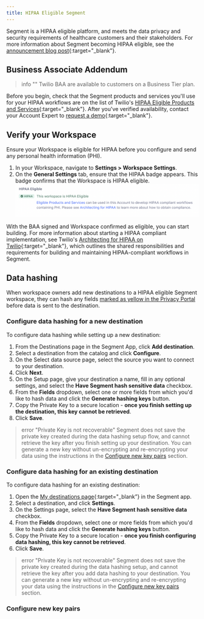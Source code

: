 ```yaml
---
title: HIPAA Eligible Segment
---
```


Segment is a HIPAA eligible platform, and meets the data privacy and security requirements of healthcare customers and their stakeholders. For more information about Segment becoming HIPAA eligible, see the [announcement blog post](http://segment.com/blog/segment-for-healthcare){:target="_blank"}.

## Business Associate Addendum

> info ""
> Twilio BAA are available to customers on a Business Tier plan.

Before you begin, check that the Segment products and services you'll use for your HIPAA workflows are on the list of Twilio's [HIPAA Eligible Products and Services](https://twil.io/HIPAA-eligible-products-and-services){:target="_blank"}. After you've verified availability, contact your Account Expert to [request a demo](https://segment.com/contact/sales/){:target="_blank"}.

## Verify your Workspace

Ensure your Workspace is eligible for HIPAA before you configure and send any personal health information (PHI).

1. In your Workspace, navigate to **Settings > Workspace Settings**.
2. On the **General Settings** tab, ensure that the HIPAA badge appears. This badge confirms that the Workspace is HIPAA eligible. ![HIPAA Eligible](images/hipaa-eligible.png)

With the BAA signed and Workspace confirmed as eligible, you can start building. For more information about starting a HIPAA compliant implementation, see Twilio's [Architecting for HIPAA on Twilio](https://twil.io/architecting-for-hipaa){:target="_blank"}, which outlines the shared responsibilities and requirements for building and maintaining HIPAA-compliant workflows in Segment.

## Data hashing

When workspace owners add new destinations to a HIPAA eligible Segment workspace, they can hash any fields [marked as yellow in the Privacy Portal](/docs/privacy/portal) before data is sent to the destination. 

<!---This feature addresses the Special Considerations for HIPAA section on page 28 of Twilio's [Architecting for HIPAA on Twilio](https://twil.io/architecting-for-hipaa){:target="_blank"} guide.--->


### Configure data hashing for a new destination

To configure data hashing while setting up a new destination:
1. From the Destinations page in the Segment App, click **Add destination**.
2. Select a destination from the catalog and click **Configure**.
3. On the Select data source page, select the source you want to connect to your destination.
4. Click **Next**.
5. On the Setup page, give your destination a name, fill in any optional settings, and select the **Have Segment hash sensitive data** checkbox.
6. From the **Fields** dropdown, select one or more fields from which you'd like to hash data and click the **Generate hashing keys** button. 
7. Copy the Private Key to a secure location - **once you finish setting up the destination, this key cannot be retrieved**. 
8. Click **Save**.


> error "Private Key is not recoverable"
> Segment does not save the private key created during the data hashing setup flow, and cannot retrieve the key after you finish setting up your destination. You can generate a new key without un-encrypting and re-encrypting your data using the instructions in the [Configure new key pairs](#configure-new-key-pairs) section.

### Configure data hashing for an existing destination
 
To configure data hashing for an existing destination:
1. Open the [My destinations page](https://app.segment.com/goto-my-workspace/destinations){:target="_blank”} in the Segment app.
2. Select a destination, and click **Settings**.
3. On the Settings page, select the **Have Segment hash sensitive data** checkbox.
4. From the **Fields** dropdown, select one or more fields from which you'd like to hash data and click the **Generate hashing keys** button. 
5. Copy the Private Key to a secure location - **once you finish configuring data hashing, this key cannot be retrieved**. 
6. Click **Save**.


> error "Private Key is not recoverable"
> Segment does not save the private key created during the data hashing setup, and cannot retrieve the key after you add data hashing to your destination. You can generate a new key without un-encrypting and re-encrypting your data using the instructions in the [Configure new key pairs](#configure-new-key-pairs) section.


### Configure new key pairs

<!---TBD--->